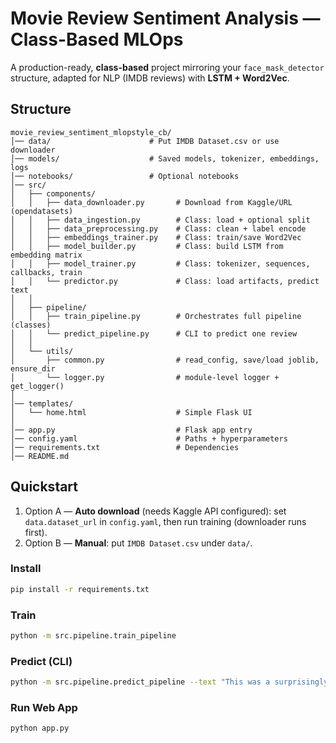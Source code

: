 # Movie Review Sentiment Analysis — Class-Based MLOps

A production-ready, **class-based** project mirroring your `face_mask_detector` structure, adapted for NLP (IMDB reviews) with **LSTM + Word2Vec**.

## Structure
```
movie_review_sentiment_mlopstyle_cb/
│── data/                      # Put IMDB Dataset.csv or use downloader
│── models/                    # Saved models, tokenizer, embeddings, logs
│── notebooks/                 # Optional notebooks
│── src/
│   ├── components/
│   │   ├── data_downloader.py       # Download from Kaggle/URL (opendatasets)
│   │   ├── data_ingestion.py        # Class: load + optional split
│   │   ├── data_preprocessing.py    # Class: clean + label encode
│   │   ├── embeddings_trainer.py    # Class: train/save Word2Vec
│   │   ├── model_builder.py         # Class: build LSTM from embedding matrix
│   │   ├── model_trainer.py         # Class: tokenizer, sequences, callbacks, train
│   │   └── predictor.py             # Class: load artifacts, predict text
│   │
│   ├── pipeline/
│   │   ├── train_pipeline.py        # Orchestrates full pipeline (classes)
│   │   └── predict_pipeline.py      # CLI to predict one review
│   │
│   └── utils/
│       ├── common.py                # read_config, save/load joblib, ensure_dir
│       └── logger.py                # module-level logger + get_logger()
│
│── templates/
│   └── home.html                    # Simple Flask UI
│
│── app.py                           # Flask app entry
│── config.yaml                      # Paths + hyperparameters
│── requirements.txt                 # Dependencies
│── README.md
```
## Quickstart
1) Option A — **Auto download** (needs Kaggle API configured): set `data.dataset_url` in `config.yaml`, then run training (downloader runs first).  
2) Option B — **Manual**: put `IMDB Dataset.csv` under `data/`.

### Install
```bash
pip install -r requirements.txt
```

### Train
```bash
python -m src.pipeline.train_pipeline
```

### Predict (CLI)
```bash
python -m src.pipeline.predict_pipeline --text "This was a surprisingly great movie!"
```

### Run Web App
```bash
python app.py
```
